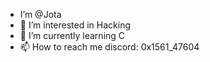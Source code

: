 -  I’m @Jota
- 👀 I’m interested in Hacking
- 🌱 I’m currently learning C
- 📫 How to reach me discord: 0x1561_47604

<!---
jcperez235/jcperez235 is a ✨ special ✨ repository because its `README.md` (this file) appears on your GitHub profile.
You can click the Preview link to take a look at your changes.
--->
